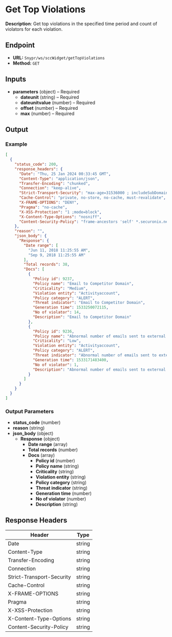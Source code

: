 # Get Top Violations

**Description**: Get top violations in the specified time period and count of violators for each violation.

## Endpoint

- **URL:** `Snypr/ws/sccWidget/getTopViolations`
- **Method:** `GET`
## Inputs

- **parameters** (object) – Required
  - **dateunit** (string) – Required
  - **dateunitvalue** (number) – Required
  - **offset** (number) – Required
  - **max** (number) – Required
## Output

### Example

```json
[
  {
    "status_code": 200,
    "response_headers": {
      "Date": "Thu, 25 Jan 2024 00:33:45 GMT",
      "Content-Type": "application/json",
      "Transfer-Encoding": "chunked",
      "Connection": "keep-alive",
      "Strict-Transport-Security": "max-age=31536000 ; includeSubDomains",
      "Cache-Control": "private, no-store, no-cache, must-revalidate",
      "X-FRAME-OPTIONS": "DENY",
      "Pragma": "no-cache",
      "X-XSS-Protection": "1 ;mode=block",
      "X-Content-Type-Options": "nosniff",
      "Content-Security-Policy": "frame-ancestors 'self' *.securonix.net; default-src 'self' *.securonix.net; object-src 'self' *.securonix.net data: blob:; script-src 'unsafe-inline' 'unsafe-eval' 'self' *.securonix.net https://edge.fullstory.com https://rs.fullstory.com http://iph.zoominsoftware.io/widget.js data: blob:; style-src 'self' *.securonix.net https://fonts.googleapis.com 'unsafe-inline'; font-src 'self' *.securonix.net https://fonts.gstatic.com 'unsafe-inline'; connect-src 'self' *.securonix.net https://edge.fullstory.com https://rs.fullstory.com https://securonix-be-prod.zoominsoftware.io http://documentation-be.securonix.com wss://saaspoc5t16expo.securonix.net:443 data: blob:; img-src 'self' *.securonix.net https://rs.fullstory.com data: https:; child-src 'self' *.securonix.net blob:;"
    },
    "reason": "",
    "json_body": {
      "Response": {
        "Date range": [
          "Jun 11, 2018 11:25:55 AM",
          "Sep 9, 2018 11:25:55 AM"
        ],
        "Total records": 38,
        "Docs": [
          {
            "Policy id": 9237,
            "Policy name": "Email to Competitor Domain",
            "Criticality": "Medium",
            "Violation entity": "Activityaccount",
            "Policy category": "ALERT",
            "Threat indicator": "Email to Competitor Domain",
            "Generation time": 1533250072115,
            "No of violator": 14,
            "Description": "Email to Competitor Domain"
          },
          {
            "Policy id": 9236,
            "Policy name": "Abnormal number of emails sent to external domain as compared to peer members",
            "Criticality": "Low",
            "Violation entity": "Activityaccount",
            "Policy category": "ALERT",
            "Threat indicator": "Abnormal number of emails sent to external domain as compared to peer members",
            "Generation time": 1533171483400,
            "No of violator": 1,
            "Description": "Abnormal number of emails sent to external domain as compared to peer members"
          }
        ]
      }
    }
  }
]
```
### Output Parameters

- **status_code** (number)
- **reason** (string)
- **json_body** (object)
  - **Response** (object)
    - **Date range** (array)
    - **Total records** (number)
    - **Docs** (array)
      - **Policy id** (number)
      - **Policy name** (string)
      - **Criticality** (string)
      - **Violation entity** (string)
      - **Policy category** (string)
      - **Threat indicator** (string)
      - **Generation time** (number)
      - **No of violator** (number)
      - **Description** (string)
## Response Headers

| Header | Type |
|--------|------|
| Date | string |
| Content-Type | string |
| Transfer-Encoding | string |
| Connection | string |
| Strict-Transport-Security | string |
| Cache-Control | string |
| X-FRAME-OPTIONS | string |
| Pragma | string |
| X-XSS-Protection | string |
| X-Content-Type-Options | string |
| Content-Security-Policy | string |